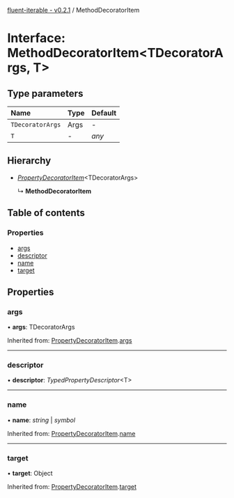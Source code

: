 [fluent-iterable - v0.2.1](../README.md) / MethodDecoratorItem

# Interface: MethodDecoratorItem<TDecoratorArgs, T\>

## Type parameters

Name | Type | Default |
:------ | :------ | :------ |
`TDecoratorArgs` | Args | - |
`T` | - | *any* |

## Hierarchy

* [*PropertyDecoratorItem*](propertydecoratoritem.md)<TDecoratorArgs\>

  ↳ **MethodDecoratorItem**

## Table of contents

### Properties

- [args](methoddecoratoritem.md#args)
- [descriptor](methoddecoratoritem.md#descriptor)
- [name](methoddecoratoritem.md#name)
- [target](methoddecoratoritem.md#target)

## Properties

### args

• **args**: TDecoratorArgs

Inherited from: [PropertyDecoratorItem](propertydecoratoritem.md).[args](propertydecoratoritem.md#args)

___

### descriptor

• **descriptor**: *TypedPropertyDescriptor*<T\>

___

### name

• **name**: *string* \| *symbol*

Inherited from: [PropertyDecoratorItem](propertydecoratoritem.md).[name](propertydecoratoritem.md#name)

___

### target

• **target**: Object

Inherited from: [PropertyDecoratorItem](propertydecoratoritem.md).[target](propertydecoratoritem.md#target)
